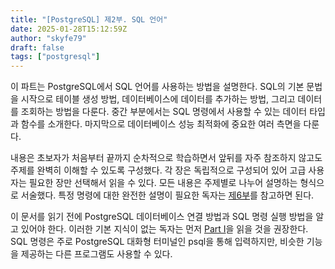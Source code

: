 ```yaml
---
title: "[PostgreSQL] 제2부. SQL 언어"
date: 2025-01-28T15:12:59Z
author: "skyfe79"
draft: false
tags: ["postgresql"]
---
```


이 파트는 PostgreSQL에서 SQL 언어를 사용하는 방법을 설명한다. SQL의 기본 문법을 시작으로 테이블 생성 방법, 데이터베이스에 데이터를 추가하는 방법, 그리고 데이터를 조회하는 방법을 다룬다. 중간 부분에서는 SQL 명령에서 사용할 수 있는 데이터 타입과 함수를 소개한다. 마지막으로 데이터베이스 성능 최적화에 중요한 여러 측면을 다룬다.

내용은 초보자가 처음부터 끝까지 순차적으로 학습하면서 앞뒤를 자주 참조하지 않고도 주제를 완벽히 이해할 수 있도록 구성했다. 각 장은 독립적으로 구성되어 있어 고급 사용자는 필요한 장만 선택해서 읽을 수 있다. 모든 내용은 주제별로 나누어 설명하는 형식으로 서술했다. 특정 명령에 대한 완전한 설명이 필요한 독자는 [제6부](https://www.postgresql.org/docs/17/reference.html "Part VI. 레퍼런스")를 참고하면 된다.

이 문서를 읽기 전에 PostgreSQL 데이터베이스 연결 방법과 SQL 명령 실행 방법을 알고 있어야 한다. 이러한 기본 지식이 없는 독자는 먼저 [Part I](https://www.postgresql.org/docs/17/tutorial.html "Part I. 튜토리얼")을 읽을 것을 권장한다. SQL 명령은 주로 PostgreSQL 대화형 터미널인 psql을 통해 입력하지만, 비슷한 기능을 제공하는 다른 프로그램도 사용할 수 있다.

